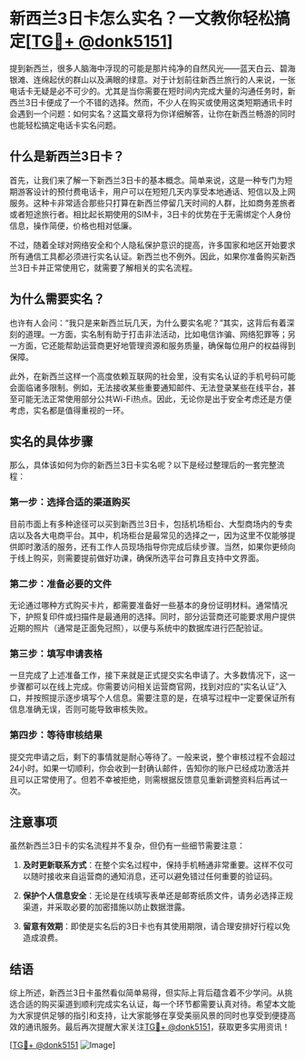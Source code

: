 # 新西兰3日卡怎么实名？一文教你轻松搞定[[TG💪+ @donk5151](https://t.me/s/donk5151)]

提到新西兰，很多人脑海中浮现的可能是那片纯净的自然风光——蓝天白云、碧海银滩、连绵起伏的群山以及满眼的绿意。对于计划前往新西兰旅行的人来说，一张电话卡无疑是必不可少的。尤其是当你需要在短时间内完成大量的沟通任务时，新西兰3日卡便成了一个不错的选择。然而，不少人在购买或使用这类短期通讯卡时会遇到一个问题：如何实名？这篇文章将为你详细解答，让你在新西兰畅游的同时也能轻松搞定电话卡实名问题。

## 什么是新西兰3日卡？

首先，让我们来了解一下新西兰3日卡的基本概念。简单来说，这是一种专门为短期游客设计的预付费电话卡，用户可以在短短几天内享受本地通话、短信以及上网服务。这种卡非常适合那些只打算在新西兰停留几天时间的人群，比如商务差旅者或者短途旅行者。相比起长期使用的SIM卡，3日卡的优势在于无需绑定个人身份信息，操作简便，价格也相对低廉。

不过，随着全球对网络安全和个人隐私保护意识的提高，许多国家和地区开始要求所有通信工具都必须进行实名认证。新西兰也不例外。因此，如果你准备购买新西兰3日卡并正常使用它，就需要了解相关的实名流程。

## 为什么需要实名？

也许有人会问：“我只是来新西兰玩几天，为什么要实名呢？”其实，这背后有着深刻的道理。一方面，实名制有助于打击非法活动，比如电信诈骗、网络犯罪等；另一方面，它还能帮助运营商更好地管理资源和服务质量，确保每位用户的权益得到保障。

此外，在新西兰这样一个高度依赖互联网的社会里，没有实名认证的手机号码可能会面临诸多限制。例如，无法接收某些重要通知邮件、无法登录某些在线平台，甚至可能无法正常使用部分公共Wi-Fi热点。因此，无论你是出于安全考虑还是方便考虑，实名都是值得重视的一环。

## 实名的具体步骤

那么，具体该如何为你的新西兰3日卡实名呢？以下是经过整理后的一套完整流程：

### 第一步：选择合适的渠道购买

目前市面上有多种途径可以买到新西兰3日卡，包括机场柜台、大型商场内的专卖店以及各大电商平台。其中，机场柜台是最常见的选择之一，因为这里不仅能够提供即时激活的服务，还有工作人员现场指导你完成后续步骤。当然，如果你更倾向于线上购买，则需要提前做好功课，确保所选平台可靠且支持中文界面。

### 第二步：准备必要的文件

无论通过哪种方式购买卡片，都需要准备好一些基本的身份证明材料。通常情况下，护照复印件或扫描件是最通用的选择。同时，部分运营商还可能要求用户提供近期的照片（通常是正面免冠照），以便与系统中的数据库进行匹配验证。

### 第三步：填写申请表格

一旦完成了上述准备工作，接下来就是正式提交实名申请了。大多数情况下，这一步骤都可以在线上完成。你需要访问相关运营商官网，找到对应的“实名认证”入口，并按照提示逐步填写个人信息。需要注意的是，在填写过程中一定要保证所有信息准确无误，否则可能导致审核失败。

### 第四步：等待审核结果

提交完申请之后，剩下的事情就是耐心等待了。一般来说，整个审核过程不会超过24小时。如果一切顺利，你会收到一封确认邮件，告知你的账户已经成功激活并且可以正常使用了。但若不幸被拒绝，则需根据反馈意见重新调整资料后再试一次。

## 注意事项

虽然新西兰3日卡的实名流程并不复杂，但仍有一些细节需要注意：

1. **及时更新联系方式**：在整个实名过程中，保持手机畅通非常重要。这样不仅可以随时接收来自运营商的通知消息，还可以避免错过任何重要的验证码。
   
2. **保护个人信息安全**：无论是在线填写表单还是邮寄纸质文件，请务必选择正规渠道，并采取必要的加密措施以防止数据泄露。

3. **留意有效期**：即使是实名后的3日卡也有其使用期限，请合理安排好行程以免造成浪费。

## 结语

综上所述，新西兰3日卡虽然看似简单易得，但实际上背后蕴含着不少学问。从挑选合适的购买渠道到顺利完成实名认证，每一个环节都需要认真对待。希望本文能为大家提供足够的指引和支持，让大家能够在享受美丽风景的同时也享受到便捷高效的通讯服务。最后再次提醒大家关注[TG💪+ @donk5151](https://t.me/s/donk5151)，获取更多实用资讯！

[[TG💪+ @donk5151](https://t.me/s/donk5151) ![Image](https://i.postimg.cc/rwNCRYN7/Snipaste-2025-04-30-17-27-05.png)]